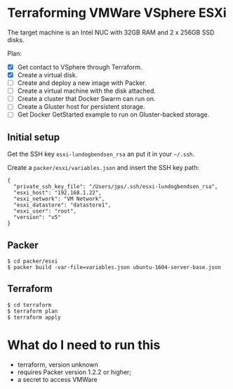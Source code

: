 # Terraforming VMWare VSphere ESXi

The target machine is an Intel NUC with 32GB RAM and 2 x 256GB SSD disks.

Plan:

* [x] Get contact to VSphere through Terraform.
* [x] Create a virtual disk.
* [ ] Create and deploy a new image with Packer.
* [ ] Create a virtual machine with the disk attached.
* [ ] Create a cluster that Docker Swarm can run on.
* [ ] Create a Gluster host for persistent storage.
* [ ] Get Docker GetStarted example to run on Gluster-backed storage.

## Initial setup

Get the SSH key `esxi-lundogbendsen_rsa` an put it in your `~/.ssh`.

Create a `packer/esxi/variables.json` and insert the SSH key path:

    {
      "private_ssh_key_file": "/Users/jps/.ssh/esxi-lundogbendsen_rsa",
      "esxi_host": "192.168.1.22",
      "esxi_network": "VM Network",
      "esxi_datastore": "datastore1",
      "esxi_user": "root",
      "version": "v5"
    }

## Packer

    $ cd packer/esxi
    $ packer build -var-file=variables.json ubuntu-1604-server-base.json

## Terraform

    $ cd terraform
    $ terraform plan
    $ terraform apply

# What do I need to run this

* terraform, version unknown
* requires Packer version 1.2.2 or higher;
* a secret to access VMWare
